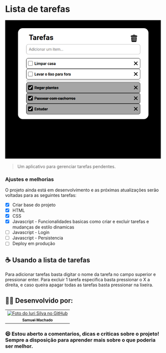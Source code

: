 # Lista de tarefas

<img src="assets/Thumb.png">

> Um aplicativo para gerenciar tarefas pendentes.

### Ajustes e melhorias

O projeto ainda está em desenvolvimento e as próximas atualizações serão voltadas para as seguintes tarefas:

- [x] Criar base do projeto
- [x] HTML
- [x] CSS 
- [x] Javascript - Funcionalidades basicas como criar e excluir tarefas e mudanças de estilo dinamicas
- [ ] Javascript - Login
- [ ] Javascript - Persistencia
- [ ] Deploy em produção

## ☕ Usando a lista de tarefas

Para adicionar tarefas basta digitar o nome da tarefa no campo superior e pressionar enter.
Para excluir 1 tarefa especifica basta pressionar o X a direita, e caso queira apagar todas as tarefas basta pressionar na lixeira.

## 👨‍💻 Desenvolvido por:

<table>
  <tr>
    <td align="center">
      <a href="https://www.linkedin.com/in/samuelmachadoduarte/" title="Meu linkedin">
        <img src="https://avatars.githubusercontent.com/u/106278731?v=4" width="100px;" alt="Foto do Iuri Silva no GitHub"/><br>
        <sub>
          <b>Samuel Machado</b>
        </sub>
      </a>
    </td>
  </tr>
</table>

### 😄 Estou aberto a comentarios, dicas e criticas sobre o projeto! Sempre a disposição para aprender mais sobre o que poderia ser melhor.

